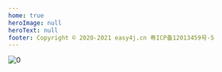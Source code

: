 ```yaml
---
home: true
heroImage: null
heroText: null
footer: Copyright © 2020-2021 easy4j.cn 粤ICP备12013459号-5
---
```


![0](/team.png)
